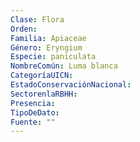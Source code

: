 ```yaml
---
Clase: Flora
Orden: 
Familia: Apiaceae
Género: Eryngium
Especie: paniculata
NombreComún: Luma blanca
CategoríaUICN: 
EstadoConservaciónNacional: 
SectorenlaRBHH: 
Presencia: 
TipoDeDato: 
Fuente: ""
---
```

